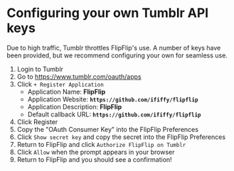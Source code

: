 # Configuring your own Tumblr API keys
Due to high traffic, Tumblr throttles FlipFlip's use. A number of keys have been provided, but we recommend configuring 
your own for seamless use. 

1. Login to Tumblr
1. Go to https://www.tumblr.com/oauth/apps
1. Click `+ Register Application`
    * Application Name: **FlipFlip**
    * Application Website: **`https://github.com/ififfy/flipflip`**
    * Application Description: **FlipFlip**
    * Default callback URL: **`https://github.com/ififfy/flipflip`**
1. Click Register
1. Copy the "OAuth Consumer Key" into the FlipFlip Preferences
1. Click `Show secret key` and copy the secret into the FlipFlip Preferences
1. Return to FlipFlip and click `Authorize FlipFlip on Tumblr`
1. Click `Allow` when the prompt appears in your browser
1. Return to FlipFlip and you should see a confirmation!
